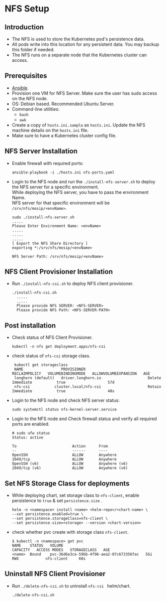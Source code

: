 # NFS Setup

## Introduction
* The NFS is used to store the Kubernetes pod's persistence data.
* All pods write into this location for any persistent data. You may backup this folder if needed.
* The NFS runs on a separate node that the Kubernetes cluster can access.

## Prerequisites
* [Ansible](https://docs.ansible.com/ansible/latest/installation_guide/intro_installation.html). 
* Provision one VM for NFS Server. Make sure the user has sudo access on the NFS node.
* OS: Debian based. Recommended Ubuntu Server. 
* Command-line utilities:
    - `bash`
    - `awk`
* Create a copy of `hosts.ini.sample` as `hosts.ini`. Update the NFS machine details on the `hosts.ini` file.
* Make sure to have a Kubernetes cluster config file.

## NFS Server Installation
* Enable firewall with required ports:
  ```
  ansible-playbook -i ./hosts.ini nfs-ports.yaml
  ```

* Login to the NFS node and run the `./install-nfs-server.sh` to deploy the NFS server for a specific environment. <br>
  While deploying the NFS server, you have to pass the environment Name. <br>
  NFS server for that specific environment will be `/srv/nfs/mosip/<envName>`.
  ```
  sudo ./install-nfs-server.sh
  .....
  Please Enter Environment Name: <envName>
  .....
  .....
  .....
  [ Export the NFS Share Directory ] 
  exporting *:/srv/nfs/mosip/<envName>
  
  NFS Server Path: /srv/nfs/mosip/<envName>
  ```

## NFS Client Provisioner Installation
* Run `./install-nfs-csi.sh` to deploy NFS client provisioner.
  ```
  ./install-nfs-csi.sh
    .....
    .....
    Please provide NFS SERVER: <NFS-SERVER>
    Please provide NFS Path: <NFS-SERVER-PATH>
  ```


## Post installation

* Check status of NFS Client Provisioner.
  ```
  kubectl -n nfs get deployment.apps/nfs-csi 
  ```

* check status of `nfs-csi` storage class.
  ```
   kubectl get storageclass
   NAME                 PROVISIONER                            RECLAIMPOLICY   VOLUMEBINDINGMODE   ALLOWVOLUMEEXPANSION   AGE
   longhorn (default)   driver.longhorn.io                     Delete          Immediate           true                   57d
   nfs-csi           cluster.local/nfs-csi                     Retain          Immediate           true                   40s
  ```

* Login to the NFS node and check NFS server status:
  ```
  sudo systemctl status nfs-kernel-server.service
  ```
* Login to the NFS node and Check firewall status and verify all required ports are enabled.
  ```
  # sudo ufw status
  Status: active
  
  To                         Action      From
  --                         ------      ----
  OpenSSH                    ALLOW       Anywhere                  
  2049/tcp                   ALLOW       Anywhere                  
  OpenSSH (v6)               ALLOW       Anywhere (v6)             
  2049/tcp (v6)              ALLOW       Anywhere (v6)
  ```

## Set NFS Storage Class for deployments

* While deploying chart, set storage class to `nfs-client`, enable persistence to `true` & set `persistence.size` .
  ```
  helm -n <namespace> install <name> <helm-repo>/<chart-name> \
  --set persistence.enabled=true \
  --set persistence.storageClass=nfs-client \
  --set persistence.size=<storage> --version <chart-version>
  ```
* check whether pvc create with storage class `nfs-client`.
  ```
  $ kubectl -n <namespace> get pvc
  NAME    STATUS   VOLUME                                     CAPACITY   ACCESS MODES   STORAGECLASS   AGE
  <name>  Bound    pvc-36d6e3ce-59bb-4f96-aea2-07c673356fac   5Gi        RWX            nfs-client     60s
  ```


## Uninstall NFS Client Provisioner
* Run `./delete-nfs-csi.sh` to uninstall `nfs-csi ` helm/chart.
  ```
  ./delete-nfs-csi.sh
  ```
